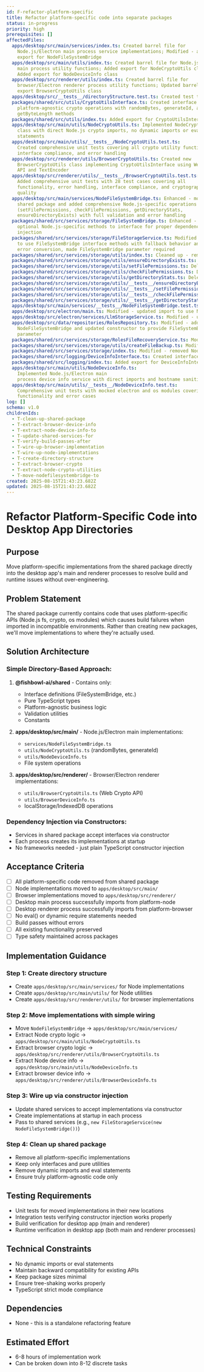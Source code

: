 ```yaml
---
id: F-refactor-platform-specific
title: Refactor platform-specific code into separate packages
status: in-progress
priority: high
prerequisites: []
affectedFiles:
  apps/desktop/src/main/services/index.ts: Created barrel file for
    Node.js/Electron main process service implementations; Modified - added
    export for NodeFileSystemBridge
  apps/desktop/src/main/utils/index.ts: Created barrel file for Node.js/Electron
    main process utility functions; Added export for NodeCryptoUtils class;
    Added export for NodeDeviceInfo class
  apps/desktop/src/renderer/utils/index.ts: Created barrel file for
    browser/Electron renderer process utility functions; Updated barrel file to
    export BrowserCryptoUtils class
  apps/desktop/src/__tests__/directoryStructure.test.ts: Created test to verify module resolution and directory structure
  packages/shared/src/utils/CryptoUtilsInterface.ts: Created interface for
    platform-agnostic crypto operations with randomBytes, generateId, and
    getByteLength methods
  packages/shared/src/utils/index.ts: Added export for CryptoUtilsInterface
  apps/desktop/src/main/utils/NodeCryptoUtils.ts: Implemented NodeCryptoUtils
    class with direct Node.js crypto imports, no dynamic imports or eval
    statements
  apps/desktop/src/main/utils/__tests__/NodeCryptoUtils.test.ts:
    Created comprehensive unit tests covering all crypto utility functions,
    interface compliance, and error handling
  apps/desktop/src/renderer/utils/BrowserCryptoUtils.ts: Created new
    BrowserCryptoUtils class implementing CryptoUtilsInterface using Web Crypto
    API and TextEncoder
  apps/desktop/src/renderer/utils/__tests__/BrowserCryptoUtils.test.ts:
    Added comprehensive unit tests with 28 test cases covering all
    functionality, error handling, interface compliance, and cryptographic
    quality
  apps/desktop/src/main/services/NodeFileSystemBridge.ts: Enhanced - moved from
    shared package and added comprehensive Node.js-specific operations
    (setFilePermissions, checkFilePermissions, getDirectoryStats,
    ensureDirectoryExists) with full validation and error handling
  packages/shared/src/services/storage/FileSystemBridge.ts: Enhanced - added
    optional Node.js-specific methods to interface for proper dependency
    injection
  packages/shared/src/services/storage/FileStorageService.ts: Modified - updated
    to use FileSystemBridge interface methods with fallback behavior and proper
    error conversion, made FileSystemBridge parameter required
  packages/shared/src/services/storage/utils/index.ts: Cleaned up - removed exports for deleted Node.js-specific utility functions
  packages/shared/src/services/storage/utils/ensureDirectoryExists.ts: Deleted - moved functionality to NodeFileSystemBridge
  packages/shared/src/services/storage/utils/setFilePermissions.ts: Deleted - moved functionality to NodeFileSystemBridge
  packages/shared/src/services/storage/utils/checkFilePermissions.ts: Deleted - moved functionality to NodeFileSystemBridge
  packages/shared/src/services/storage/utils/getDirectoryStats.ts: Deleted - moved functionality to NodeFileSystemBridge
  packages/shared/src/services/storage/utils/__tests__/ensureDirectoryExists.test.ts: Deleted - moved with functionality to desktop app
  packages/shared/src/services/storage/utils/__tests__/setFilePermissions.test.ts: Deleted - moved with functionality to desktop app
  packages/shared/src/services/storage/utils/__tests__/checkFilePermissions.test.ts: Deleted - moved with functionality to desktop app
  packages/shared/src/services/storage/utils/__tests__/getDirectoryStats.test.ts: Deleted - moved with functionality to desktop app
  apps/desktop/src/main/services/__tests__/NodeFileSystemBridge.test.ts: Updated - maintained existing tests and functionality in desktop app
  apps/desktop/src/electron/main.ts: Modified - updated import to use NodeFileSystemBridge from local services
  apps/desktop/src/electron/services/LlmStorageService.ts: Modified - updated import to use NodeFileSystemBridge from local services
  apps/desktop/src/data/repositories/RolesRepository.ts: Modified - added
    NodeFileSystemBridge and updated constructor to provide FileSystemBridge
    parameter
  packages/shared/src/services/storage/RolesFileRecoveryService.ts: Modified - added FileSystemBridge constructor parameter
  packages/shared/src/services/storage/utils/createFileBackup.ts: Modified - made FileSystemBridge parameter required
  packages/shared/src/services/storage/index.ts: Modified - removed NodeFileSystemBridge export
  packages/shared/src/logging/DeviceInfoInterface.ts: Created interface for device info collection services
  packages/shared/src/logging/index.ts: Added export for DeviceInfoInterface
  apps/desktop/src/main/utils/NodeDeviceInfo.ts:
    Implemented Node.js/Electron main
    process device info service with direct imports and hostname sanitization
  apps/desktop/src/main/utils/__tests__/NodeDeviceInfo.test.ts:
    Comprehensive unit tests with mocked electron and os modules covering all
    functionality and error cases
log: []
schema: v1.0
childrenIds:
  - T-clean-up-shared-package
  - T-extract-browser-device-info
  - T-extract-node-device-info-to
  - T-update-shared-services-for
  - T-verify-build-passes-after
  - T-wire-up-browser-implementation
  - T-wire-up-node-implementations
  - T-create-directory-structure
  - T-extract-browser-crypto
  - T-extract-node-crypto-utilities
  - T-move-nodefilesystembridge-to
created: 2025-08-15T21:43:23.682Z
updated: 2025-08-15T21:43:23.682Z
---
```


# Refactor Platform-Specific Code into Desktop App Directories

## Purpose

Move platform-specific implementations from the shared package directly into the desktop app's main and renderer processes to resolve build and runtime issues without over-engineering.

## Problem Statement

The shared package currently contains code that uses platform-specific APIs (Node.js fs, crypto, os modules) which causes build failures when imported in incompatible environments. Rather than creating new packages, we'll move implementations to where they're actually used.

## Solution Architecture

### Simple Directory-Based Approach:

1. **@fishbowl-ai/shared** - Contains only:
   - Interface definitions (FileSystemBridge, etc.)
   - Pure TypeScript types
   - Platform-agnostic business logic
   - Validation utilities
   - Constants

2. **apps/desktop/src/main/** - Node.js/Electron main implementations:
   - `services/NodeFileSystemBridge.ts`
   - `utils/NodeCryptoUtils.ts` (randomBytes, generateId)
   - `utils/NodeDeviceInfo.ts`
   - File system operations

3. **apps/desktop/src/renderer/** - Browser/Electron renderer implementations:
   - `utils/BrowserCryptoUtils.ts` (Web Crypto API)
   - `utils/BrowserDeviceInfo.ts`
   - localStorage/IndexedDB operations

### Dependency Injection via Constructors:

- Services in shared package accept interfaces via constructor
- Each process creates its implementations at startup
- No frameworks needed - just plain TypeScript constructor injection

## Acceptance Criteria

- [ ] All platform-specific code removed from shared package
- [ ] Node implementations moved to `apps/desktop/src/main/`
- [ ] Browser implementations moved to `apps/desktop/src/renderer/`
- [ ] Desktop main process successfully imports from platform-node
- [ ] Desktop renderer process successfully imports from platform-browser
- [ ] No eval() or dynamic require statements needed
- [ ] Build passes without errors
- [ ] All existing functionality preserved
- [ ] Type safety maintained across packages

## Implementation Guidance

### Step 1: Create directory structure

- Create `apps/desktop/src/main/services/` for Node implementations
- Create `apps/desktop/src/main/utils/` for Node utilities
- Create `apps/desktop/src/renderer/utils/` for browser implementations

### Step 2: Move implementations with simple wiring

- Move `NodeFileSystemBridge` → `apps/desktop/src/main/services/`
- Extract Node crypto logic → `apps/desktop/src/main/utils/NodeCryptoUtils.ts`
- Extract browser crypto logic → `apps/desktop/src/renderer/utils/BrowserCryptoUtils.ts`
- Extract Node device info → `apps/desktop/src/main/utils/NodeDeviceInfo.ts`
- Extract browser device info → `apps/desktop/src/renderer/utils/BrowserDeviceInfo.ts`

### Step 3: Wire up via constructor injection

- Update shared services to accept implementations via constructor
- Create implementations at startup in each process
- Pass to shared services (e.g., `new FileStorageService(new NodeFileSystemBridge())`)

### Step 4: Clean up shared package

- Remove all platform-specific implementations
- Keep only interfaces and pure utilities
- Remove dynamic imports and eval statements
- Ensure truly platform-agnostic code only

## Testing Requirements

- Unit tests for moved implementations in their new locations
- Integration tests verifying constructor injection works properly
- Build verification for desktop app (main and renderer)
- Runtime verification in desktop app (both main and renderer processes)

## Technical Constraints

- No dynamic imports or eval statements
- Maintain backward compatibility for existing APIs
- Keep package sizes minimal
- Ensure tree-shaking works properly
- TypeScript strict mode compliance

## Dependencies

- None - this is a standalone refactoring feature

## Estimated Effort

- 6-8 hours of implementation work
- Can be broken down into 8-12 discrete tasks
